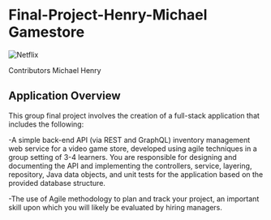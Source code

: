 # Final-Project-Henry-Michael Gamestore

![Netflix](https://img.shields.io/badge/Netflix-E50914?style=for-the-badge&logo=netflix&logoColor=white)

Contributors
    Michael Henry

## Application Overview
This group final project involves the creation of a full-stack application that includes the following:
 
  -A simple back-end API (via REST and GraphQL) inventory management web service for a video game store, developed using agile techniques in a group setting of 3-4 learners. You are responsible for designing and documenting the API and implementing the controllers, service, layering, repository, Java data objects, and unit tests for the application based on the provided database structure.

  -The use of Agile methodology to plan and track your project, an important skill upon which you will likely be evaluated by hiring managers.
